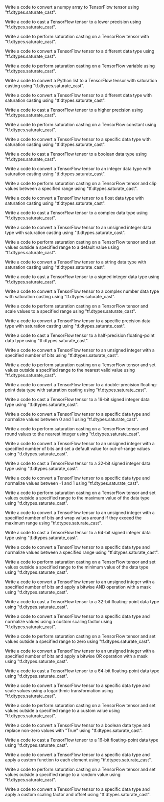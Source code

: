 Write a code to convert a numpy array to TensorFlow tensor using "tf.dtypes.saturate_cast".

Write a code to cast a TensorFlow tensor to a lower precision using "tf.dtypes.saturate_cast".

Write a code to perform saturation casting on a TensorFlow tensor with "tf.dtypes.saturate_cast".

Write a code to convert a TensorFlow tensor to a different data type using "tf.dtypes.saturate_cast".

Write a code to perform saturation casting on a TensorFlow variable using "tf.dtypes.saturate_cast".

Write a code to convert a Python list to a TensorFlow tensor with saturation casting using "tf.dtypes.saturate_cast".

Write a code to convert a TensorFlow tensor to a different data type with saturation casting using "tf.dtypes.saturate_cast".

Write a code to cast a TensorFlow tensor to a higher precision using "tf.dtypes.saturate_cast".

Write a code to perform saturation casting on a TensorFlow constant using "tf.dtypes.saturate_cast".

Write a code to convert a TensorFlow tensor to a specific data type with saturation casting using "tf.dtypes.saturate_cast".

Write a code to cast a TensorFlow tensor to a boolean data type using "tf.dtypes.saturate_cast".

Write a code to convert a TensorFlow tensor to an integer data type with saturation casting using "tf.dtypes.saturate_cast".

Write a code to perform saturation casting on a TensorFlow tensor and clip values between a specified range using "tf.dtypes.saturate_cast".

Write a code to convert a TensorFlow tensor to a float data type with saturation casting using "tf.dtypes.saturate_cast".

Write a code to cast a TensorFlow tensor to a complex data type using "tf.dtypes.saturate_cast".

Write a code to convert a TensorFlow tensor to an unsigned integer data type with saturation casting using "tf.dtypes.saturate_cast".

Write a code to perform saturation casting on a TensorFlow tensor and set values outside a specified range to a default value using "tf.dtypes.saturate_cast".

Write a code to convert a TensorFlow tensor to a string data type with saturation casting using "tf.dtypes.saturate_cast".

Write a code to cast a TensorFlow tensor to a signed integer data type using "tf.dtypes.saturate_cast".

Write a code to convert a TensorFlow tensor to a complex number data type with saturation casting using "tf.dtypes.saturate_cast".

Write a code to perform saturation casting on a TensorFlow tensor and scale values to a specified range using "tf.dtypes.saturate_cast".

Write a code to convert a TensorFlow tensor to a specific precision data type with saturation casting using "tf.dtypes.saturate_cast".

Write a code to cast a TensorFlow tensor to a half-precision floating-point data type using "tf.dtypes.saturate_cast".

Write a code to convert a TensorFlow tensor to an unsigned integer with a specified number of bits using "tf.dtypes.saturate_cast".

Write a code to perform saturation casting on a TensorFlow tensor and set values outside a specified range to the nearest valid value using "tf.dtypes.saturate_cast".

Write a code to convert a TensorFlow tensor to a double-precision floating-point data type with saturation casting using "tf.dtypes.saturate_cast".

Write a code to cast a TensorFlow tensor to a 16-bit signed integer data type using "tf.dtypes.saturate_cast".

Write a code to convert a TensorFlow tensor to a specific data type and normalize values between 0 and 1 using "tf.dtypes.saturate_cast".

Write a code to perform saturation casting on a TensorFlow tensor and round values to the nearest integer using "tf.dtypes.saturate_cast".

Write a code to convert a TensorFlow tensor to an unsigned integer with a specified number of bits and set a default value for out-of-range values using "tf.dtypes.saturate_cast".

Write a code to cast a TensorFlow tensor to a 32-bit signed integer data type using "tf.dtypes.saturate_cast".

Write a code to convert a TensorFlow tensor to a specific data type and normalize values between -1 and 1 using "tf.dtypes.saturate_cast".

Write a code to perform saturation casting on a TensorFlow tensor and set values outside a specified range to the maximum value of the data type using "tf.dtypes.saturate_cast".

Write a code to convert a TensorFlow tensor to an unsigned integer with a specified number of bits and wrap values around if they exceed the maximum range using "tf.dtypes.saturate_cast".

Write a code to cast a TensorFlow tensor to a 64-bit signed integer data type using "tf.dtypes.saturate_cast".

Write a code to convert a TensorFlow tensor to a specific data type and normalize values between a specified range using "tf.dtypes.saturate_cast".

Write a code to perform saturation casting on a TensorFlow tensor and set values outside a specified range to the minimum value of the data type using "tf.dtypes.saturate_cast".

Write a code to convert a TensorFlow tensor to an unsigned integer with a specified number of bits and apply a bitwise AND operation with a mask using "tf.dtypes.saturate_cast".

Write a code to cast a TensorFlow tensor to a 32-bit floating-point data type using "tf.dtypes.saturate_cast".

Write a code to convert a TensorFlow tensor to a specific data type and normalize values using a custom scaling factor using "tf.dtypes.saturate_cast".

Write a code to perform saturation casting on a TensorFlow tensor and set values outside a specified range to zero using "tf.dtypes.saturate_cast".

Write a code to convert a TensorFlow tensor to an unsigned integer with a specified number of bits and apply a bitwise OR operation with a mask using "tf.dtypes.saturate_cast".

Write a code to cast a TensorFlow tensor to a 64-bit floating-point data type using "tf.dtypes.saturate_cast".

Write a code to convert a TensorFlow tensor to a specific data type and scale values using a logarithmic transformation using "tf.dtypes.saturate_cast".

Write a code to perform saturation casting on a TensorFlow tensor and set values outside a specified range to a custom value using "tf.dtypes.saturate_cast".

Write a code to convert a TensorFlow tensor to a boolean data type and replace non-zero values with "True" using "tf.dtypes.saturate_cast".

Write a code to cast a TensorFlow tensor to a 16-bit floating-point data type using "tf.dtypes.saturate_cast".

Write a code to convert a TensorFlow tensor to a specific data type and apply a custom function to each element using "tf.dtypes.saturate_cast".

Write a code to perform saturation casting on a TensorFlow tensor and set values outside a specified range to a random value using "tf.dtypes.saturate_cast".

Write a code to convert a TensorFlow tensor to a specific data type and apply a custom scaling factor and offset using "tf.dtypes.saturate_cast".